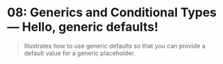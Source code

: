 # 08: Generics and Conditional Types &mdash; Hello, generic defaults!
> Illustrates how to use generic defaults so that you can provide a default value for a generic placeholder.